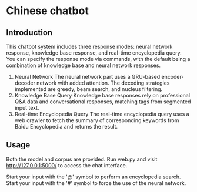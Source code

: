 # Chinese chatbot
## Introduction
This chatbot system includes three response modes: neural network response, knowledge base response, and real-time encyclopedia query. You can specify the response mode via commands, with the default being a combination of knowledge base and neural network responses.

1. Neural Network
The neural network part uses a GRU-based encoder-decoder network with added attention.
The decoding strategies implemented are greedy, beam search, and nucleus filtering.
2. Knowledge Base Query
Knowledge base responses rely on professional Q&A data and conversational responses, matching tags from segmented input text.
3. Real-time Encyclopedia Query
The real-time encyclopedia query uses a web crawler to fetch the summary of corresponding keywords from Baidu Encyclopedia and returns the result.


## Usage
Both the model and corpus are provided. Run web.py and visit http://127.0.0.1:5000/ to access the chat interface.

Start your input with the '@' symbol to perform an encyclopedia search.
Start your input with the '#' symbol to force the use of the neural network.

